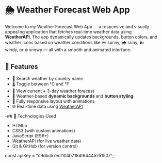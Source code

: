 # 🌦️ Weather Forecast Web App

Welcome to my Weather Forecast Web App — a responsive and visually appealing application that fetches real-time weather data using **WeatherAPI**. The app dynamically updates backgrounds, button colors, and weather icons based on weather conditions like ☀️ sunny, 🌧️ rainy, 🌬️ windy, or ❄️ snowy — all with a smooth and animated interface.

## 🚀 Features
- 🔎 Search weather by country name
- 🌡️ Toggle between °C and °F
- 📅 View current + 3-day weather forecast
- 🎨 Weather-based **dynamic backgrounds** and **button styling**
- 📱 Fully responsive layout with animations
- 🌐 Real-time data using [WeatherAPI](https://www.weatherapi.com/)

-## 🧰 Technologies Used
- HTML5
- CSS3 (with custom animations)
- JavaScript (ES6+)
- WeatherAPI (for live weather data)
- Git & GitHub (for version control)

const apiKey = "c9dbd57ecf104b7184f64445251507";
